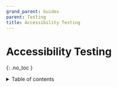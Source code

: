 ```yaml
---
grand_parent: Guides
parent: Testing
title: Accessibility Testing
---
```


# Accessibility Testing
{: .no_toc }

<details markdown="block">
  <summary>
    Table of contents
  </summary>
  {: .text-delta }
- TOC
{:toc}
</details>
